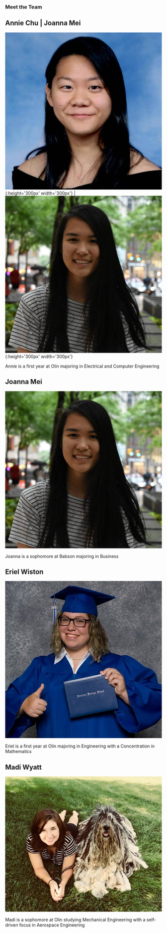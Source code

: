 ### Meet the Team

## Annie Chu                                  | Joanna Mei
![](annie.jpg){:height='300px' width='300px'} | ![](joanna.jpg){:height='300px' width='300px'}

Annie is a first year at Olin majoring
in Electrical and Computer Engineering

## Joanna Mei
![](joanna.jpg)

Joanna is a sophomore at Babson majoring in Business

## Eriel Wiston
![](eriel.jpg)

Eriel is a first year at Olin majoring in Engineering with a Concentration in Mathematics

## Madi Wyatt
![](madi.jpg)

Madi is a sophomore at Olin studying Mechanical Engineering with a self-driven focus in Aerospace Engineering
